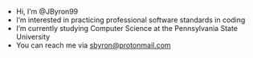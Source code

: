 <!--- figure out something decent to put here cause god --->

- Hi, I’m @JByron99
- I’m interested in practicing professional software standards in coding
- I’m currently studying Computer Science at the Pennsylvania State University
- You can reach me via sbyron@protonmail.com
